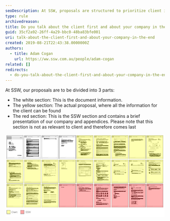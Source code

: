 ```yaml
---
seoDescription: At SSW, proposals are structured to prioritize client information, with a brief company presentation coming last.
type: rule
archivedreason:
title: Do you talk about the client first and about your company in the end?
guid: 35cf2a92-26ff-4a29-bbc0-48ba83bfe001
uri: talk-about-the-client-first-and-about-your-company-in-the-end
created: 2019-08-21T22:43:38.0000000Z
authors:
  - title: Adam Cogan
    url: https://ww.ssw.com.au/people/adam-cogan
related: []
redirects:
  - do-you-talk-about-the-client-first-and-about-your-company-in-the-end
---
```


At SSW, our proposals are to be divided into 3 parts:

- The white section: This is the document information.
- The yellow section: The actual proposal, where all the information for the client can be found
- The red section: This is the SSW section and contains a brief presentation of our company and appendices. Please note that this section is not as relevant to client and therefore comes last

<!--endintro-->

![Figure: Relevant information comes first on our proposals](Proposals_ClientPagesFirst.jpg)
